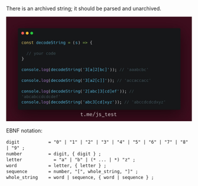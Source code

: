 There is an archived string; it should be parsed and unarchived.

![Examples](./task.jpg)

EBNF notation:

```
digit           = "0" | "1" | "2" | "3" | "4" | "5" | "6" | "7" | "8" | "9" ;
number          = digit, { digit } ;
letter            = "a" | "b" | (* ... | *) "z" ;
word            = letter, { letter } ;
sequence        = number, "[", whole_string, "]" ;
whole_string    = word | sequence, { word | sequence } ;
```
